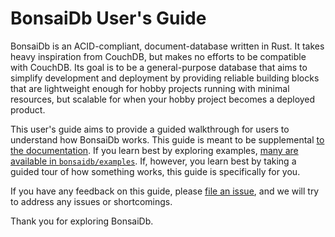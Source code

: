 # BonsaiDb User's Guide

BonsaiDb is an ACID-compliant, document-database written in Rust. It takes heavy inspiration from CouchDB, but makes no efforts to be compatible with CouchDB. Its goal is to be a general-purpose database that aims to simplify development and deployment by providing reliable building blocks that are lightweight enough for hobby projects running with minimal resources, but scalable for when your hobby project becomes a deployed product.

This user's guide aims to provide a guided walkthrough for users to understand how BonsaiDb works. This guide is meant to be supplemental [to the documentation](https://dev.bonsaidb.io/main/bonsaidb/). If you learn best by exploring examples, [many are available in `bonsaidb/examples`](https://github.com/khonsulabs/bonsaidb/blob/main/bonsaidb/examples). If, however, you learn best by taking a guided tour of how something works, this guide is specifically for you.

If you have any feedback on this guide, please [file an issue](https://github.com/khonsulabs/bonsaidb/issues), and we will try to address any issues or shortcomings.

Thank you for exploring BonsaiDb.

